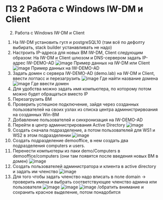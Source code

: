 # ПЗ 2 Работа с Windows IW-DM и Client
 2. Работа с Windows IW-DM и Client
1.	На IW-DM установить гугл и postgreSQL10 (там всё по дефолту выбирать, stack builder устанавливать не надо)
2.	Настроить IP-адреса для новых ВМ IW-DM, Client следующим образом:
На IW-DM и Client шлюзом и DNS-сервером задать IP-адрес IW-DEMO-AD
![image](https://user-images.githubusercontent.com/83372679/211776812-ee2c2558-46d7-458c-b211-01077573e59b.png)
Пример данных  на IW-DM или Client
![image](https://user-images.githubusercontent.com/83372679/211776845-cb017984-7a03-48d7-9a70-89788bc4ed52.png)
Пример данных на IW-DEMO-AD
3.	Задать домен с сервера IW-DEMO-AD (demo.lab) на IW-DM и Client, ввести логпасс и перезагрузить
![image](https://user-images.githubusercontent.com/83372679/211776990-28034f2e-bffc-415c-a13f-d20d4e9ab23b.png)
Где найти название домена
![image](https://user-images.githubusercontent.com/83372679/211777036-4ff9ec89-5518-4620-967c-74b3dbb4014a.png)
Где ввести домен
4.	Для удобства можно задать имя компьютера, по которому потом можно будет обращаться вместо IP
5.	Перезагрузить ВМ
6.	Проверить успешное подключение, зайдя через созданных пользователей на своих узлах из списка центра администрирвоания на созданных Win-ВМ
3. Добавление пользователей и синхронизация на IW-DEMO-AD
1.	Перейти в центр администрирования Active Directory
![image](https://user-images.githubusercontent.com/83372679/211777150-22a73ed3-1ec0-490e-b850-99a6314bb01e.png)
2.	Создать сначала подразделение, а потом пользователей для WS1 и WS2 в этом подразделении
![image](https://user-images.githubusercontent.com/83372679/211777188-187d0735-945c-4e69-8699-458e825ccd1c.png)
3.	Создать подразделение demooffice, в нем создать два подразделения computers и users.
4.	Перенести компьютеры из паки demo/Computers в demooffice/computers (они там появятся после введения новых ВМ в домен)
![image](https://user-images.githubusercontent.com/83372679/211777220-2a2b8f62-dcc5-4e4b-8a7f-71d5d04f9d3a.png)
5.	Создать пользователей администратора и клиента в active directory и задать им членство
![image](https://user-images.githubusercontent.com/83372679/211777277-a0022327-1eb4-4b21-90b8-c728ec433a73.png)
6.	Для того чтобы задать членство надо вписать в поле domain -> проверить имена и выбрать соответствующее членство админа или пользователя
![image](https://user-images.githubusercontent.com/83372679/211777307-23ccb0a5-746b-4bc2-bb31-f5a9650ff6c4.png)
![image](https://user-images.githubusercontent.com/83372679/211777326-e8a00be8-4b1d-43f4-8aa6-2a1ece626b6e.png)
![image](https://user-images.githubusercontent.com/83372679/211777339-c971dc96-a9b1-4276-a7ac-cf104901f54f.png)
/обратить внимание и сохранить красное выделение, потом понадобится
